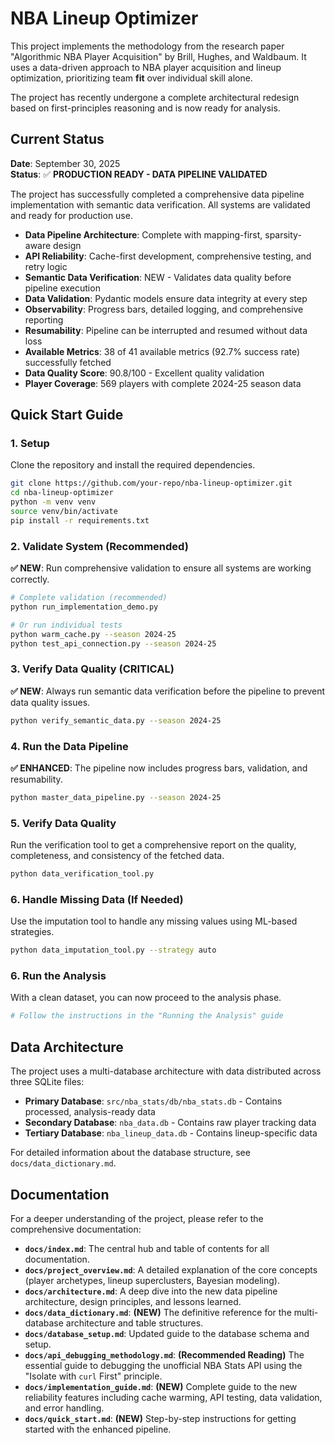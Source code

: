 # NBA Lineup Optimizer

This project implements the methodology from the research paper "Algorithmic NBA Player Acquisition" by Brill, Hughes, and Waldbaum. It uses a data-driven approach to NBA player acquisition and lineup optimization, prioritizing team **fit** over individual skill alone.

The project has recently undergone a complete architectural redesign based on first-principles reasoning and is now ready for analysis.

## Current Status

**Date**: September 30, 2025  
**Status**: ✅ **PRODUCTION READY - DATA PIPELINE VALIDATED**

The project has successfully completed a comprehensive data pipeline implementation with semantic data verification. All systems are validated and ready for production use.

-   **Data Pipeline Architecture**: Complete with mapping-first, sparsity-aware design
-   **API Reliability**: Cache-first development, comprehensive testing, and retry logic
-   **Semantic Data Verification**: NEW - Validates data quality before pipeline execution
-   **Data Validation**: Pydantic models ensure data integrity at every step
-   **Observability**: Progress bars, detailed logging, and comprehensive reporting
-   **Resumability**: Pipeline can be interrupted and resumed without data loss
-   **Available Metrics**: 38 of 41 available metrics (92.7% success rate) successfully fetched
-   **Data Quality Score**: 90.8/100 - Excellent quality validation
-   **Player Coverage**: 569 players with complete 2024-25 season data

## Quick Start Guide

### 1. Setup

Clone the repository and install the required dependencies.

```bash
git clone https://github.com/your-repo/nba-lineup-optimizer.git
cd nba-lineup-optimizer
python -m venv venv
source venv/bin/activate
pip install -r requirements.txt
```

### 2. Validate System (Recommended)

**✅ NEW**: Run comprehensive validation to ensure all systems are working correctly.

```bash
# Complete validation (recommended)
python run_implementation_demo.py

# Or run individual tests
python warm_cache.py --season 2024-25
python test_api_connection.py --season 2024-25
```

### 3. Verify Data Quality (CRITICAL)

**✅ NEW**: Always run semantic data verification before the pipeline to prevent data quality issues.

```bash
python verify_semantic_data.py --season 2024-25
```

### 4. Run the Data Pipeline

**✅ ENHANCED**: The pipeline now includes progress bars, validation, and resumability.

```bash
python master_data_pipeline.py --season 2024-25
```

### 5. Verify Data Quality

Run the verification tool to get a comprehensive report on the quality, completeness, and consistency of the fetched data.

```bash
python data_verification_tool.py
```

### 6. Handle Missing Data (If Needed)

Use the imputation tool to handle any missing values using ML-based strategies.

```bash
python data_imputation_tool.py --strategy auto
```

### 6. Run the Analysis

With a clean dataset, you can now proceed to the analysis phase.

```bash
# Follow the instructions in the "Running the Analysis" guide
```

## Data Architecture

The project uses a multi-database architecture with data distributed across three SQLite files:

- **Primary Database**: `src/nba_stats/db/nba_stats.db` - Contains processed, analysis-ready data
- **Secondary Database**: `nba_data.db` - Contains raw player tracking data
- **Tertiary Database**: `nba_lineup_data.db` - Contains lineup-specific data

For detailed information about the database structure, see `docs/data_dictionary.md`.

## Documentation

For a deeper understanding of the project, please refer to the comprehensive documentation:

-   **`docs/index.md`**: The central hub and table of contents for all documentation.
-   **`docs/project_overview.md`**: A detailed explanation of the core concepts (player archetypes, lineup superclusters, Bayesian modeling).
-   **`docs/architecture.md`**: A deep dive into the new data pipeline architecture, design principles, and lessons learned.
-   **`docs/data_dictionary.md`**: **(NEW)** The definitive reference for the multi-database architecture and table structures.
-   **`docs/database_setup.md`**: Updated guide to the database schema and setup.
-   **`docs/api_debugging_methodology.md`**: **(Recommended Reading)** The essential guide to debugging the unofficial NBA Stats API using the "Isolate with `curl` First" principle.
-   **`docs/implementation_guide.md`**: **(NEW)** Complete guide to the new reliability features including cache warming, API testing, data validation, and error handling.
-   **`docs/quick_start.md`**: **(NEW)** Step-by-step instructions for getting started with the enhanced pipeline. 